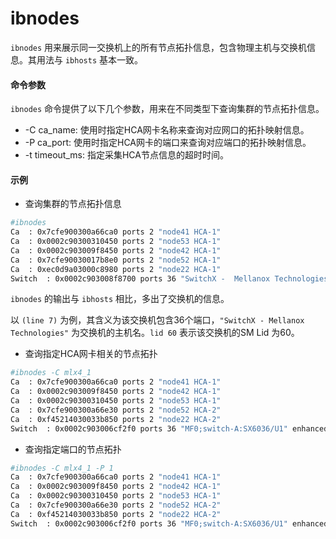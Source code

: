 # ibnodes

`ibnodes` 用来展示同一交换机上的所有节点拓扑信息，包含物理主机与交换机信息。其用法与 `ibhosts` 基本一致。



#### 命令参数

`ibnodes` 命令提供了以下几个参数，用来在不同类型下查询集群的节点拓扑信息。

* \-C ca\_name: 使用时指定HCA网卡名称来查询对应网口的拓扑映射信息。
* \-P ca\_port: 使用时指定HCA网卡的端口来查询对应端口的拓扑映射信息。
* \-t timeout\_ms: 指定采集HCA节点信息的超时时间。



#### 示例

* 查询集群的节点拓扑信息

```bash
#ibnodes
Ca	: 0x7cfe900300a66ca0 ports 2 "node41 HCA-1"
Ca	: 0x0002c90300310450 ports 2 "node53 HCA-1"
Ca	: 0x0002c903009f8450 ports 2 "node42 HCA-1"
Ca	: 0x7cfe90030017b8e0 ports 2 "node52 HCA-1"
Ca	: 0xec0d9a03000c8980 ports 2 "node22 HCA-1"
Switch	: 0x0002c903008f8700 ports 36 "SwitchX -  Mellanox Technologies" base port 0 lid 60 lmc 0
```

`ibnodes` 的输出与 `ibhosts` 相比，多出了交换机的信息。

以 `(line 7)` 为例，其含义为该交换机包含36个端口，`"SwitchX - Mellanox Technologies"` 为交换机的主机名。`lid 60` 表示该交换机的SM Lid 为60。

* 查询指定HCA网卡相关的节点拓扑

```bash
#ibnodes -C mlx4_1
Ca	: 0x7cfe900300a66ca0 ports 2 "node41 HCA-1"
Ca	: 0x0002c903009f8450 ports 2 "node42 HCA-1"
Ca	: 0x0002c90300310450 ports 2 "node53 HCA-1"
Ca	: 0x7cfe900300a66e30 ports 2 "node52 HCA-2"
Ca	: 0xf45214030033b850 ports 2 "node22 HCA-2"
Switch	: 0x0002c903006cf2f0 ports 36 "MF0;switch-A:SX6036/U1" enhanced port 0 lid 6 lmc 0
```

* 查询指定端口的节点拓扑

```bash
#ibnodes -C mlx4_1 -P 1
Ca	: 0x7cfe900300a66ca0 ports 2 "node41 HCA-1"
Ca	: 0x0002c903009f8450 ports 2 "node42 HCA-1"
Ca	: 0x0002c90300310450 ports 2 "node53 HCA-1"
Ca	: 0x7cfe900300a66e30 ports 2 "node52 HCA-2"
Ca	: 0xf45214030033b850 ports 2 "node22 HCA-2"
Switch	: 0x0002c903006cf2f0 ports 36 "MF0;switch-A:SX6036/U1" enhanced port 0 lid 6 lmc 0
```
